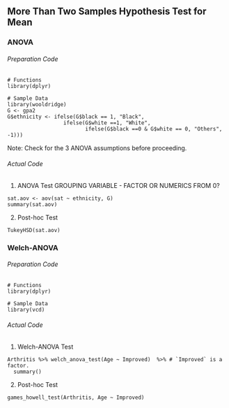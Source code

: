 ## More Than Two Samples Hypothesis Test for Mean
### ANOVA
###### Preparation Code
```
# Functions
library(dplyr)

# Sample Data
library(wooldridge)
G <- gpa2
G$ethnicity <- ifelse(G$black == 1, "Black",
                  ifelse(G$white ==1, "White",
                         ifelse(G$black ==0 & G$white == 0, "Others", -1)))
```
Note: Check for the 3 ANOVA assumptions before proceeding.
###### Actual Code
1. ANOVA Test GROUPING VARIABLE - FACTOR OR NUMERICS FROM 0?
```
sat.aov <- aov(sat ~ ethnicity, G)
summary(sat.aov)
```
2. Post-hoc Test
```
TukeyHSD(sat.aov)
```
### Welch-ANOVA
###### Preparation Code
```
# Functions
library(dplyr)

# Sample Data
library(vcd)
```
###### Actual Code
1. Welch-ANOVA Test
```
Arthritis %>% welch_anova_test(Age ~ Improved)  %>% # `Improved` is a factor.
  summary()
```
2. Post-hoc Test
```
games_howell_test(Arthritis, Age ~ Improved)
```
